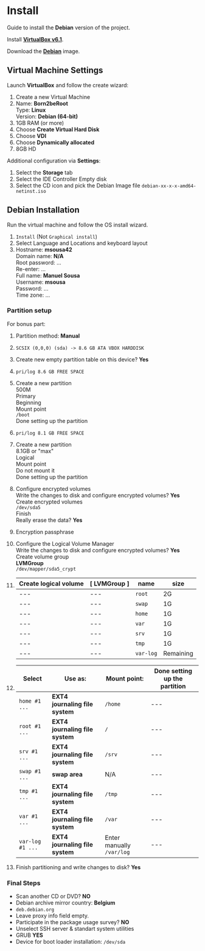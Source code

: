 # Install

Guide to install the **Debian** version of the project.

Install [**VirtualBox v6.1**](https://www.virtualbox.org/wiki/Downloads).

Download the [**Debian**](https://www.debian.org/download) image.

## Virtual Machine Settings

Launch **VirtualBox** and follow the create wizard:

1.  Create a new Virtual Machine
2.  Name: **Born2beRoot** \
    Type: **Linux** \
    Version: **Debian (64-bit)**
3.  1GB RAM (or more)
4.  Choose **Create Virtual Hard Disk**
5.  Choose **VDI**
6.  Choose **Dynamically allocated**
7.  8GB HD

Additional configuration via **Settings**:

1.  Select the **Storage** tab
2.  Select the IDE Controller Empty disk
3.  Select the CD icon and pick the Debian Image file `debian-xx-x-x-amd64-netinst.iso`

## Debian Installation

Run the virtual machine and follow the OS install wizard.

1.  `Install` (Not `Graphical install`)
2.  Select Language and Locations and keyboard layout
3.  Hostname: **msousa42** \
    Domain name: **N/A** \
    Root password: ... \
    Re-enter: ... \
    Full name: **Manuel Sousa** \
    Username: **msousa** \
    Password: ... \
    Time zone: ...

### Partition setup

For bonus part:

1.  Partition method: **Manual**
2.  `SCSIX (0,0,0) (sda) -> 8.6 GB ATA VBOX HARDDISK`
3.  Create new empty partition table on this device? **Yes**
4.  `pri/log 8.6 GB FREE SPACE`
5.  Create a new partition \
    500M \
    Primary \
    Beginning \
    Mount point \
    `/boot` \
    Done setting up the partition
6.  `pri/log 8.1 GB FREE SPACE`
7.  Create a new partition \
    8.1GB or "max" \
    Logical \
    Mount point \
    Do not mount it \
    Done setting up the partition
8.  Configure encrypted volumes \
    Write the changes to disk and configure encrypted volumes? **Yes** \
    Create encrypted volumes \
    `/dev/sda5` \
    Finish \
    Really erase the data? **Yes** 
9.  Encryption passphrase
10. Configure the Logical Volume Manager \
    Write the changes to disk and configure encrypted volumes? **Yes** \
    Create volume group \
    **LVMGroup** \
    `/dev/mapper/sda5_crypt`
11. | Create logical volume | [ **LVMGroup** ] | name | size |
    | --- | --- | --- | --- |
    | --- | --- | `root` | 2G |
    | --- | --- | `swap` | 1G |
    | --- | --- | `home` | 1G |
    | --- | --- | `var` | 1G |
    | --- | --- | `srv` | 1G |
    | --- | --- | `tmp` | 1G |
    | --- | --- | `var-log` | Remaining |
12. | Select | Use as: | Mount point: | Done setting up the partition | 
    | --- | --- | --- | --- |
    | `home #1 ...` | **EXT4 journaling file system** | `/home` | --- |
    | `root #1 ...` | **EXT4 journaling file system** | `/` | --- |
    | `srv #1 ...` | **EXT4 journaling file system** | `/srv` | --- |
    | `swap #1 ...` | **swap area** | N/A | --- |
    | `tmp #1 ...` | **EXT4 journaling file system** | `/tmp` | --- |
    | `var #1 ...` | **EXT4 journaling file system** | `/var` | --- |
    | `var-log #1 ...` | **EXT4 journaling file system** | Enter manually `/var/log` | --- |

13. Finish partitioning and write changes to disk? **Yes**

### Final Steps

- Scan another CD or DVD? **NO**
- Debian archive mirror country: **Belgium**
- `deb.debian.org`
- Leave proxy info field empty.
- Participate in the package usage survey? **NO**
- Unselect SSH server & standart system utilities
- GRUB **YES**
- Device for boot loader installation: `/dev/sda`
